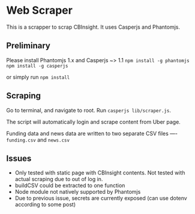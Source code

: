 # Web Scraper
This is a scrapper to scrap CBInsight. It uses Casperjs and Phantomjs.

## Preliminary
Please install Phantomjs 1.x and Casperjs ~> 1.1
`npm install -g phantomjs`
`npm install -g casperjs`

or simply run `npm install`

## Scraping
Go to terminal, and navigate to root. Run `casperjs lib/scraper.js`.

The script will automatically login and scrape content from Uber page.

Funding data and news data are written to two separate CSV files —- `funding.csv` and `news.csv`

## Issues
- Only tested with static page with CBInsight contents. Not tested with actual scraping due to
out of log in.
- buildCSV could be extracted to one function
- Node module not natively supported by Phantomjs
- Due to previous issue, secrets are currently exposed (can use dotenv according to some post)
